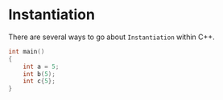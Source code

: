 # Instantiation

There are several ways to go about `Instantiation` within C++.
``` cpp linenums="1"
int main()
{
	int a = 5;
	int b(5);
	int c{5};
}

```

